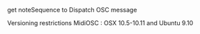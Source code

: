 get noteSequence to Dispatch OSC message

Versioning restrictions
    MidiOSC : OSX 10.5-10.11 and Ubuntu 9.10
